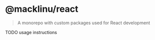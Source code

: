 # @macklinu/react

> A monorepo with custom packages used for React development

TODO usage instructions
